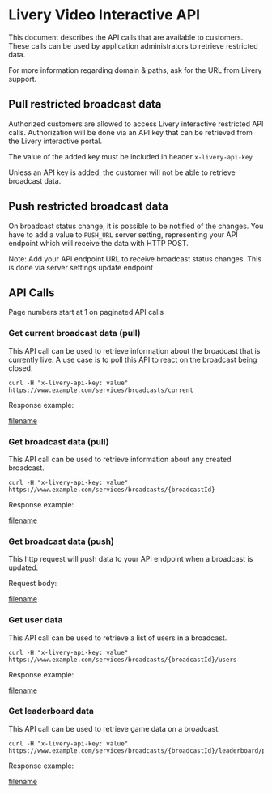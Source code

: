 # Livery Video Interactive API

This document describes the API calls that are available to customers. These calls can be used by application administrators to retrieve restricted data.

For more information regarding domain & paths, ask for the URL from Livery support.

## Pull restricted broadcast data

Authorized customers are allowed to access Livery interactive restricted API calls.
Authorization will be done via an API key that can be retrieved from the Livery interactive portal.

The value of the added key must be included in header `x-livery-api-key`

Unless an API key is added, the customer will not be able to retrieve broadcast data.

## Push restricted broadcast data

On broadcast status change, it is possible to be notified of the changes. You have to add a value to `PUSH_URL`
server setting, representing your API endpoint which will receive the data with HTTP POST.

Note: Add your API endpoint URL to receive broadcast status changes. This is done via server settings update endpoint

## API Calls

Page numbers start at 1 on paginated API calls

### Get current broadcast data (pull)

This API call can be used to retrieve information about the broadcast that is currently live.
A use case is to poll this API to react on the broadcast being closed.

```
curl -H "x-livery-api-key: value" https://www.example.com/services/broadcasts/current
```

Response example:

[filename](_customer-interactive-api/_example-VideoExtensionBroadcastCurrent.md ':include')

### Get broadcast data (pull)

This API call can be used to retrieve information about any created broadcast.

```
curl -H "x-livery-api-key: value" https://www.example.com/services/broadcasts/{broadcastId}
```

Response example:

[filename](_customer-interactive-api/_example-VideoExtensionBroadcast.md ':include')

### Get broadcast data (push)

This http request will push data to your API endpoint when a broadcast is updated.

Request body:

[filename](_customer-interactive-api/_example-VideoExtensionBroadcast.md ':include')

### Get user data

This API call can be used to retrieve a list of users in a broadcast.

```
curl -H "x-livery-api-key: value" https://www.example.com/services/broadcasts/{broadcastId}/users
```

Response example:

[filename](_customer-interactive-api/_example-Users.md ':include')

### Get leaderboard data

This API call can be used to retrieve game data on a broadcast.

```
curl -H "x-livery-api-key: value" https://www.example.com/services/broadcasts/{broadcastId}/leaderboard/pagenumbers/{pageNumber}
```

Response example:

[filename](_customer-interactive-api/_example-Leaderboard.md ':include')
